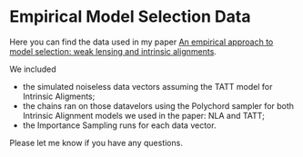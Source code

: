 # Empirical Model Selection Data

Here you can find the data used in my paper [An empirical approach to model selection: weak lensing and intrinsic alignments](https://arxiv.org/abs/2211.02800).

We included 

- the simulated noiseless data vectors assuming the TATT model for Intrinsic Aligments; 
- the chains ran on those datavelors using the Polychord sampler for both Intrinsic Alignment models we used in the paper: NLA and TATT;
- the Importance Sampling runs for each data vector.

Please let me know if you have any questions.

